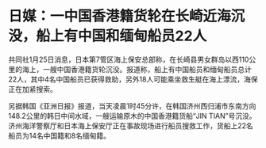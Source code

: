 # 日媒：一中国香港籍货轮在长崎近海沉没，船上有中国和缅甸船员22人

共同社1月25日消息，日本第7管区海上保安总部称，在长崎县男女群岛以西110公里的海上，一艘中国香港籍货轮沉没。报道称，船上有中国船员和缅甸船员总计22人，其中4名中国船员已获得救助，另外18人可能乘坐救生艇在海上漂流，海保正在加紧搜索。

另据韩国《亚洲日报》报道，当天凌晨1时45分许，在韩国济州西归浦市东南方向148.2公里的韩日中间水域，一艘运输原木的中国香港籍货船“JIN
TIAN”号沉没。济州海洋警察厅和日本海上保安厅正在事故现场进行船员搜救工作，货船上22名船员为14名中国籍和8名缅甸籍。

